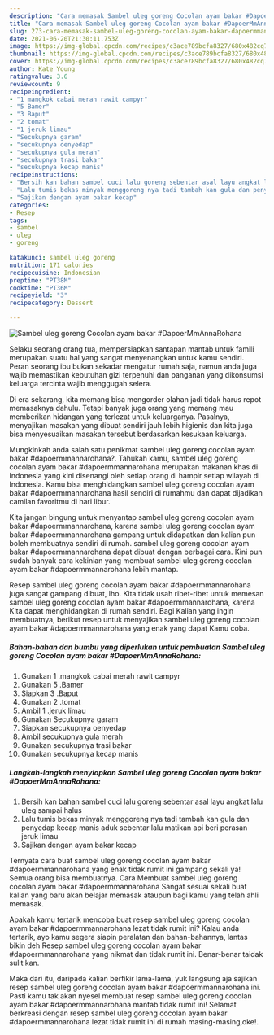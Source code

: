 ```yaml
---
description: "Cara memasak Sambel uleg goreng Cocolan ayam bakar #DapoerMmAnnaRohana yang sedap Untuk Jualan"
title: "Cara memasak Sambel uleg goreng Cocolan ayam bakar #DapoerMmAnnaRohana yang sedap Untuk Jualan"
slug: 273-cara-memasak-sambel-uleg-goreng-cocolan-ayam-bakar-dapoermmannarohana-yang-sedap-untuk-jualan
date: 2021-06-20T21:30:11.753Z
image: https://img-global.cpcdn.com/recipes/c3ace789bcfa8327/680x482cq70/sambel-uleg-goreng-cocolan-ayam-bakar-dapoermmannarohana-foto-resep-utama.jpg
thumbnail: https://img-global.cpcdn.com/recipes/c3ace789bcfa8327/680x482cq70/sambel-uleg-goreng-cocolan-ayam-bakar-dapoermmannarohana-foto-resep-utama.jpg
cover: https://img-global.cpcdn.com/recipes/c3ace789bcfa8327/680x482cq70/sambel-uleg-goreng-cocolan-ayam-bakar-dapoermmannarohana-foto-resep-utama.jpg
author: Kate Young
ratingvalue: 3.6
reviewcount: 9
recipeingredient:
- "1 mangkok cabai merah rawit campyr"
- "5 Bamer"
- "3 Baput"
- "2 tomat"
- "1 jeruk limau"
- "Secukupnya garam"
- "secukupnya oenyedap"
- "secukupnya gula merah"
- "secukupnya trasi bakar"
- "secukupnya kecap manis"
recipeinstructions:
- "Bersih kan bahan sambel cuci lalu goreng sebentar asal layu angkat lalu uleg sampai halus"
- "Lalu tumis bekas minyak menggoreng nya tadi tambah kan gula dan penyedap kecap manis aduk sebentar lalu matikan api beri perasan jeruk limau"
- "Sajikan dengan ayam bakar kecap"
categories:
- Resep
tags:
- sambel
- uleg
- goreng

katakunci: sambel uleg goreng 
nutrition: 171 calories
recipecuisine: Indonesian
preptime: "PT38M"
cooktime: "PT36M"
recipeyield: "3"
recipecategory: Dessert

---
```



![Sambel uleg goreng Cocolan ayam bakar #DapoerMmAnnaRohana](https://img-global.cpcdn.com/recipes/c3ace789bcfa8327/680x482cq70/sambel-uleg-goreng-cocolan-ayam-bakar-dapoermmannarohana-foto-resep-utama.jpg)

Selaku seorang orang tua, mempersiapkan santapan mantab untuk famili merupakan suatu hal yang sangat menyenangkan untuk kamu sendiri. Peran seorang ibu bukan sekadar mengatur rumah saja, namun anda juga wajib memastikan kebutuhan gizi terpenuhi dan panganan yang dikonsumsi keluarga tercinta wajib menggugah selera.

Di era  sekarang, kita memang bisa mengorder olahan jadi tidak harus repot memasaknya dahulu. Tetapi banyak juga orang yang memang mau memberikan hidangan yang terlezat untuk keluarganya. Pasalnya, menyajikan masakan yang dibuat sendiri jauh lebih higienis dan kita juga bisa menyesuaikan masakan tersebut berdasarkan kesukaan keluarga. 



Mungkinkah anda salah satu penikmat sambel uleg goreng cocolan ayam bakar #dapoermmannarohana?. Tahukah kamu, sambel uleg goreng cocolan ayam bakar #dapoermmannarohana merupakan makanan khas di Indonesia yang kini disenangi oleh setiap orang di hampir setiap wilayah di Indonesia. Kamu bisa menghidangkan sambel uleg goreng cocolan ayam bakar #dapoermmannarohana hasil sendiri di rumahmu dan dapat dijadikan camilan favoritmu di hari libur.

Kita jangan bingung untuk menyantap sambel uleg goreng cocolan ayam bakar #dapoermmannarohana, karena sambel uleg goreng cocolan ayam bakar #dapoermmannarohana gampang untuk didapatkan dan kalian pun boleh membuatnya sendiri di rumah. sambel uleg goreng cocolan ayam bakar #dapoermmannarohana dapat dibuat dengan berbagai cara. Kini pun sudah banyak cara kekinian yang membuat sambel uleg goreng cocolan ayam bakar #dapoermmannarohana lebih mantap.

Resep sambel uleg goreng cocolan ayam bakar #dapoermmannarohana juga sangat gampang dibuat, lho. Kita tidak usah ribet-ribet untuk memesan sambel uleg goreng cocolan ayam bakar #dapoermmannarohana, karena Kita dapat menghidangkan di rumah sendiri. Bagi Kalian yang ingin membuatnya, berikut resep untuk menyajikan sambel uleg goreng cocolan ayam bakar #dapoermmannarohana yang enak yang dapat Kamu coba.

<!--inarticleads1-->

##### Bahan-bahan dan bumbu yang diperlukan untuk pembuatan Sambel uleg goreng Cocolan ayam bakar #DapoerMmAnnaRohana:

1. Gunakan 1 .mangkok cabai merah rawit campyr
1. Gunakan 5 .Bamer
1. Siapkan 3 .Baput
1. Gunakan 2 .tomat
1. Ambil 1 .jeruk limau
1. Gunakan Secukupnya garam
1. Siapkan secukupnya oenyedap
1. Ambil secukupnya gula merah
1. Gunakan secukupnya trasi bakar
1. Gunakan secukupnya kecap manis




<!--inarticleads2-->

##### Langkah-langkah menyiapkan Sambel uleg goreng Cocolan ayam bakar #DapoerMmAnnaRohana:

1. Bersih kan bahan sambel cuci lalu goreng sebentar asal layu angkat lalu uleg sampai halus
1. Lalu tumis bekas minyak menggoreng nya tadi tambah kan gula dan penyedap kecap manis aduk sebentar lalu matikan api beri perasan jeruk limau
1. Sajikan dengan ayam bakar kecap




Ternyata cara buat sambel uleg goreng cocolan ayam bakar #dapoermmannarohana yang enak tidak rumit ini gampang sekali ya! Semua orang bisa membuatnya. Cara Membuat sambel uleg goreng cocolan ayam bakar #dapoermmannarohana Sangat sesuai sekali buat kalian yang baru akan belajar memasak ataupun bagi kamu yang telah ahli memasak.

Apakah kamu tertarik mencoba buat resep sambel uleg goreng cocolan ayam bakar #dapoermmannarohana lezat tidak rumit ini? Kalau anda tertarik, ayo kamu segera siapin peralatan dan bahan-bahannya, lantas bikin deh Resep sambel uleg goreng cocolan ayam bakar #dapoermmannarohana yang nikmat dan tidak rumit ini. Benar-benar taidak sulit kan. 

Maka dari itu, daripada kalian berfikir lama-lama, yuk langsung aja sajikan resep sambel uleg goreng cocolan ayam bakar #dapoermmannarohana ini. Pasti kamu tak akan nyesel membuat resep sambel uleg goreng cocolan ayam bakar #dapoermmannarohana mantab tidak rumit ini! Selamat berkreasi dengan resep sambel uleg goreng cocolan ayam bakar #dapoermmannarohana lezat tidak rumit ini di rumah masing-masing,oke!.

